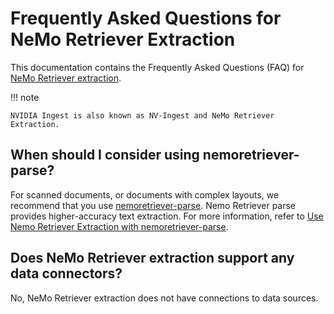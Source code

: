 # Frequently Asked Questions for NeMo Retriever Extraction

This documentation contains the Frequently Asked Questions (FAQ) for [NeMo Retriever extraction](overview.md).

!!! note

    NVIDIA Ingest is also known as NV-Ingest and NeMo Retriever Extraction.


## When should I consider using nemoretriever-parse?

For scanned documents, or documents with complex layouts, 
we recommend that you use [nemoretriever-parse](https://build.nvidia.com/nvidia/nemoretriever-parse). 
Nemo Retriever parse provides higher-accuracy text extraction. 
For more information, refer to [Use Nemo Retriever Extraction with nemoretriever-parse](nemoretriever-parse.md).


## Does NeMo Retriever extraction support any data connectors? 

No, NeMo Retriever extraction does not have connections to data sources. 
